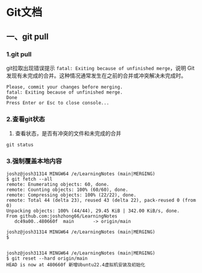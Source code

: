 # Git文档

## 一、git pull

### 1.git pull

git拉取出现错误提示 `fatal: Exiting because of unfinished merge`，说明 Git 发现有未完成的合并。这种情况通常发生在之前的合并或冲突解决未完成时。

```
Please, commit your changes before merging.
fatal: Exiting because of unfinished merge.
Done
Press Enter or Esc to close console...
```

### 2.查看git状态

1. 查看状态，是否有冲突的文件和未完成的合并

```
git status
```

### 3.强制覆盖本地内容

```
joshz@josh31314 MINGW64 /e/LearningNotes (main|MERGING)
$ git fetch --all
remote: Enumerating objects: 60, done.
remote: Counting objects: 100% (60/60), done.
remote: Compressing objects: 100% (22/22), done.
remote: Total 44 (delta 23), reused 43 (delta 22), pack-reused 0 (from 0)
Unpacking objects: 100% (44/44), 29.45 KiB | 342.00 KiB/s, done.
From github.com:joshzhong66/LearningNotes
   dc49a00..480660f  main       -> origin/main

joshz@josh31314 MINGW64 /e/LearningNotes (main|MERGING)
$


joshz@josh31314 MINGW64 /e/LearningNotes (main|MERGING)
$ git reset --hard origin/main
HEAD is now at 480660f 新增Ubuntu22.4虚拟机安装及初始化

```

